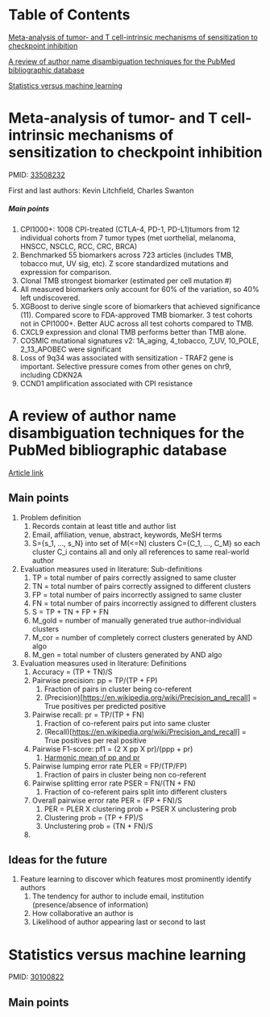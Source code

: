 # Table of Contents
[Meta-analysis of tumor- and T cell-intrinsic mechanisms of sensitization to checkpoint inhibition](#meta-analysis-of-tumor--and-T-cell-intrinsic-mechanisms-of-sensitization-to-checkpoint-inhibition)

[A review of author name disambiguation techniques for the PubMed bibliographic database](#a-review-of-author-name-disambiguation-techniques-for-the-pubmed-bibliographic-database)

[Statistics versus machine learning](#statistics-versus-machine-learning)
<!---toc--->



# Meta-analysis of tumor- and T cell-intrinsic mechanisms of sensitization to checkpoint inhibition
PMID: [33508232](https://pubmed.ncbi.nlm.nih.gov/33508232/)

First and last authors: Kevin Litchfield, Charles Swanton
##### Main points
1. CPI1000+: 1008 CPI-treated (CTLA-4, PD-1, PD-L1)tumors from 12 individual cohorts from 7 tumor types (met uorthelial, melanoma, HNSCC, NSCLC, RCC, CRC, BRCA)
2. Benchmarked 55 biomarkers across 723 articles (includes TMB, tobacco mut, UV sig, etc). Z score standardized mutations and expression for comparison.
3. Clonal TMB strongest biomarker (estimated per cell mutation #)
4. All measured biomarkers only account for 60% of the variation, so 40% left undiscovered.
5. XGBoost to derive single score of biomarkers that achieved significance (11). Compared score to FDA-approved TMB biomarker. 3 test cohorts not in CPI1000+. Better AUC across all test cohorts compared to TMB.
6. CXCL9 expression and clonal TMB performs better than TMB alone.
7. COSMIC mutational signatures v2: 1A_aging, 4_tobacco, 7_UV, 10_POLE, 2_13_APOBEC were significant
8. Loss of 9q34 was associated with sensitization - TRAF2 gene is important. Selective pressure comes from other genes on chr9, including CDKN2A
9. CCND1 amplification associated with CPI resistance

# A review of author name disambiguation techniques for the PubMed bibliographic database

[Article link](https://journals.sagepub.com/doi/full/10.1177/0165551519888605?casa_token=kIW_km4OtaoAAAAA%3AzGXblIrEvk8RCOqVCQ_401mD5J0rasgpq0v7RlXetAri640TU994wWUO2eAhzzQldLDYkULB4Or7) 

## Main points

1. Problem definition
    1. Records contain at least title and author list
    2. Email, affiliation, venue, abstract, keywords, MeSH terms
    3. S={s_1, ..., s_N} into set of M(<=N) clusters C={C_1, ..., C_M} so each cluster C_i contains all and only all references to same real-world author
2. Evaluation measures used in literature: Sub-definitions
    1. TP = total number of pairs correctly assigned to same cluster
    2. TN = total number of pairs correctly assigned to different clusters
    3. FP = total number of pairs incorrectly assigned to same cluster
    4. FN = total number of pairs incorrectly assigned to different clusters
    5. S = TP + TN + FP + FN
    6. M_gold = number of manually generated true author-individual clusters
    7. M_cor = number of completely correct clusters generated by AND algo
    8. M_gen = total number of clusters generated by AND algo
3. Evaluation measures used in literature: Definitions
    1. Accuracy = (TP + TN)/S
    2. Pairwise precision: pp = TP/(TP + FP)
        1. Fraction of pairs in cluster being  co-referent
        2. (Precision)[https://en.wikipedia.org/wiki/Precision_and_recall] = True positives per predicted positive
    3. Pairwise recall: pr = TP/(TP + FN)
        1. Fraction of co-referent pairs put into same cluster
        2. (Recall)[https://en.wikipedia.org/wiki/Precision_and_recall] = True positives per real positive
    4. Pairwise F1-score: pf1 = (2 X pp X pr)/(ppp + pr)
        1. [Harmonic mean of pp and pr](https://en.wikipedia.org/wiki/Harmonic_mean#In_other_sciences)
    5. Pairwise lumping error rate PLER = FP/(TP/FP)
        1. Fraction of pairs in cluster being non co-referent
    6. Pairwise splitting error rate PSER = FN/(TN + FN)
        1. Fraction of co-referent pairs split into different clusters
    7. Overall pairwise error rate PER = (FP + FN)/S
        1. PER = PLER X clustering prob + PSER X unclustering prob
        2. Clustering prob = (TP + FP)/S
        3. Unclustering prob = (TN + FN)/S
    8. 

## Ideas for the future

1. Feature learning to discover which features most prominently identify authors
    1. The tendency for author to include email, institution (presence/absence of information)
    2. How collaborative an author is
    3. Likelihood of author appearing last or second to last

# Statistics versus machine learning

PMID: [30100822](https://pubmed.ncbi.nlm.nih.gov/30100822/)

## Main points


